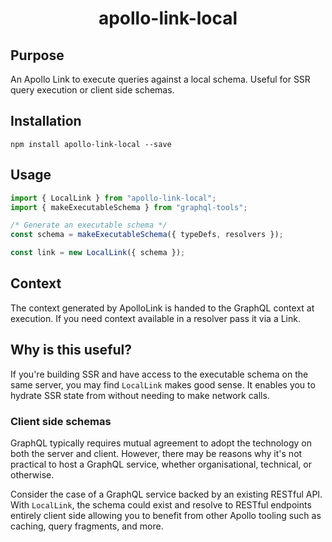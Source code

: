 <div align="center">
  <h1>apollo-link-local</h1>
</div>

## Purpose

An Apollo Link to execute queries against a local schema. Useful for SSR query
execution or client side schemas.

## Installation

`npm install apollo-link-local --save`

## Usage

```js
import { LocalLink } from "apollo-link-local";
import { makeExecutableSchema } from "graphql-tools";

/* Generate an executable schema */
const schema = makeExecutableSchema({ typeDefs, resolvers });

const link = new LocalLink({ schema });
```

## Context

The context generated by ApolloLink is handed to the GraphQL context at
execution. If you need context available in a resolver pass it via a Link.

## Why is this useful?

If you're building SSR and have access to the executable schema on the same
server, you may find `LocalLink` makes good sense. It enables you to hydrate SSR
state from without needing to make network calls.

### Client side schemas

GraphQL typically requires mutual agreement to adopt the technology on both the
server and client. However, there may be reasons why it's not practical to host
a GraphQL service, whether organisational, technical, or otherwise.

Consider the case of a GraphQL service backed by an existing RESTful API. With
`LocalLink`, the schema could exist and resolve to RESTful endpoints entirely
client side allowing you to benefit from other Apollo tooling such as caching,
query fragments, and more.
